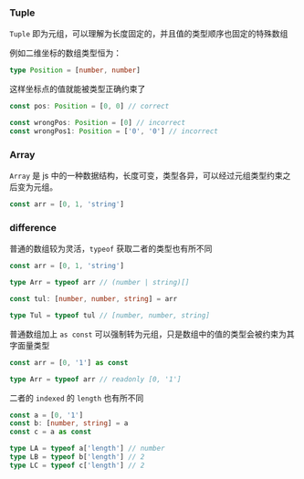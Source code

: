 ### Tuple
`Tuple` 即为元组，可以理解为长度固定的，并且值的类型顺序也固定的特殊数组

例如二维坐标的数组类型恒为：

```typescript
type Position = [number, number]
```

这样坐标点的值就能被类型正确约束了

```javascript
const pos: Position = [0, 0] // correct

const wrongPos: Position = [0] // incorrect
const wrongPos1: Position = ['0', '0'] // incorrect
```

### Array
`Array` 是 js 中的一种数据结构，长度可变，类型各异，可以经过元组类型约束之后变为元组。

```javascript
const arr = [0, 1, 'string']
```

### difference
普通的数组较为灵活，`typeof` 获取二者的类型也有所不同

```typescript
const arr = [0, 1, 'string']

type Arr = typeof arr // (number | string)[]

const tul: [number, number, string] = arr

type Tul = typeof tul // [number, number, string]
```

普通数组加上 `as const` 可以强制转为元组，只是数组中的值的类型会被约束为其字面量类型

```typescript
const arr = [0, '1'] as const

type Arr = typeof arr // readonly [0, '1']
```

二者的 `indexed` 的 `length` 也有所不同

```typescript
const a = [0, '1']
const b: [number, string] = a
const c = a as const

type LA = typeof a['length'] // number
type LB = typeof b['length'] // 2
type LC = typeof c['length'] // 2
```
